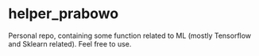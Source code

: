 # helper_prabowo
Personal repo, containing some function related to ML (mostly Tensorflow and Sklearn related).
Feel free to use.
